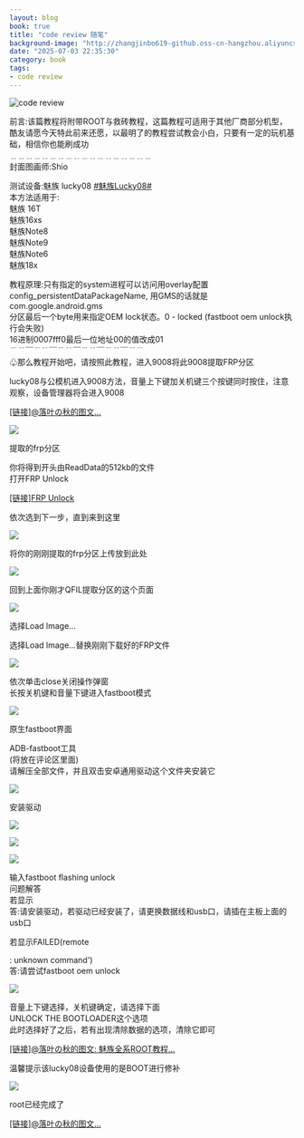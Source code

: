 ```yaml
---
layout: blog
book: true
title: "code review 随笔"
background-image: "http://zhangjinbo619-github.oss-cn-hangzhou.aliyuncs.com/zhangjinbo619.github.io/codereview.jpg"
date: "2025-07-03 22:35:30"
category: book
tags:
- code review
---
```



![code review](http://zhangjinbo619-github.oss-cn-hangzhou.aliyuncs.com/zhangjinbo619.github.io/codereview.jpg)

前言:该篇教程将附带ROOT与救砖教程，这篇教程可适用于其他厂商部分机型，酷友请愿今天特此前来还愿，以最明了的教程尝试教会小白，只要有一定的玩机基础，相信你也能刷成功  
﹎﹍﹎﹍﹎﹍﹎﹍﹎﹍﹎﹍﹎﹍﹎﹍﹎﹍  
封面图画师:Shio

测试设备:魅族 lucky08 [#魅族Lucky08#](https://www.coolapk.com/t/%E9%AD%85%E6%97%8FLucky08?type=12)  
本方法适用于:  
魅族 16T  
魅族16xs  
魅族Note8  
魅族Note9  
魅族Note6  
魅族18x

教程原理:只有指定的system进程可以访问用overlay配置config\_persistentDataPackageName, 用GMS的话就是com.google.android.gms  
分区最后一个byte用来指定OEM lock状态。0 - locked (fastboot oem unlock执行会失败)  
16进制0007fff0最后一位地址00的值改成01  
﹉﹊￣﹉﹊￣﹉﹊￣﹉﹊￣﹉﹊￣﹊﹊  
♧那么教程开始吧，请按照此教程，进入9008将此9008提取FRP分区

lucky08与公模机进入9008方法，音量上下键加关机键三个按键同时按住，注意观察，设备管理器将会进入9008

[\[链接\]@落叶の秋的图文...](https://www.coolapk.com/feed/62493881?shareKey=MTFlZWVhNjIwMGI5NjdjMmUwNDE~&shareUid=22689211&shareFrom=com.coolapk.market_15.0.3)

![](https://image.coolapk.com/feed/2025/0302/21/22689211_096d22b3_3504_3434_395@1233x694.jpeg.m.jpg)

提取的frp分区

你将得到开头由ReadData的512kb的文件  
打开FRP Unlock

[\[链接\]FRP Unlock](https://frp.xingrz.me/)

依次选到下一步，直到来到这里

![](https://image.coolapk.com/feed/2025/0302/21/22689211_6a53cfae_3504_3441_456@871x577.jpeg.m.jpg)

将你的刚刚提取的frp分区上传放到此处

![](https://image.coolapk.com/feed/2025/0302/21/22689211_4f6647a5_3504_3445_53@1484x728.jpeg.m.jpg)

回到上面你刚才QFIL提取分区的这个页面

![](https://image.coolapk.com/feed/2025/0302/21/22689211_1cf7d6c7_3504_3448_666@1180x268.jpeg.m.jpg)

选择Load lmage…

选择Load lmage…替换刚刚下载好的FRP文件

![](https://image.coolapk.com/feed/2025/0302/21/22689211_3df9e5ad_3504_3454_739@1108x627.jpeg.m.jpg)

依次单击close关闭操作弹窗  
长按关机键和音量下键进入fastboot模式

![](https://image.coolapk.com/feed/2025/0302/21/22689211_741c7469_3504_3464_62-uhdr@1918x1686.jpeg.m.jpg)

原生fastboot界面

ADB-fastboot工具  
(将放在评论区里面)  
请解压全部文件，并且双击安卓通用驱动这个文件夹安装它

![](https://image.coolapk.com/feed/2025/0302/21/22689211_b7e29064_3504_347_395@1238x354.png.m.jpg)

安装驱动

![](https://image.coolapk.com/feed/2025/0302/21/22689211_7b5a1121_3504_3477_54@896x692.png.m.jpg)

![](https://image.coolapk.com/feed/2025/0302/21/22689211_cfa43154_3504_3487_683@1238x354.png.m.jpg)

![](https://image.coolapk.com/feed/2025/0302/21/22689211_747a197e_3509_6913_206@2104x1093.jpeg.m.jpg)

输入fastboot flashing unlock  
问题解答  
若显示<waiting for any device>  
答:请安装驱动，若驱动已经安装了，请更换数据线和usb口，请插在主板上面的usb口

若显示FAILED(remote

: unknown command')  
答:请尝试fastboot oem unlock

![](https://image.coolapk.com/feed/2025/0302/21/22689211_a3a6cf80_3509_6922_514@2133x1732.jpeg.m.jpg)

音量上下键选择，关机键确定，请选择下面  
UNLOCK THE BOOTLOADER这个选项  
此时选择好了之后，若有出现清除数据的选项，清除它即可

[\[链接\]@落叶の秋的图文: 魅族全系ROOT教程...](https://www.coolapk.com/feed/62504910?shareKey=N2EyZjI5NDIyYzEzNjdjNDU3Yzg~&shareUid=22689211&shareFrom=com.coolapk.market_15.0.3)

温馨提示该lucky08设备使用的是BOOT进行修补

![](https://image.coolapk.com/feed/2025/0302/21/22689211_a6688651_3509_6928_683-uhdr@1956x1623.jpeg.m.jpg)

root已经完成了

[\[链接\]@落叶の秋的图文...](https://www.coolapk.com/feed/61903491?shareKey=ZWI1MGEyOTZkMzkyNjdjNDU3ZTU~&shareUid=22689211&shareFrom=com.coolapk.market_15.0.3)